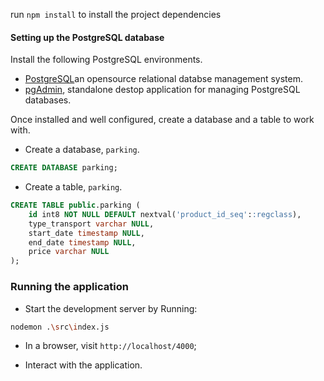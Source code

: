run `npm install` to install the project dependencies

#### Setting up the PostgreSQL database
Install the following PostgreSQL environments.

- [PostgreSQL](https://www.postgresql.org/download/)an opensource relational databse management system.
- [pgAdmin](https://www.pgadmin.org/download/), standalone destop application for managing PostgreSQL databases.

Once installed and well configured, create a database and a table to work with.

- Create a database, `parking`.

```SQL
CREATE DATABASE parking;
```

- Create a table, `parking`.

```SQL
CREATE TABLE public.parking (
	id int8 NOT NULL DEFAULT nextval('product_id_seq'::regclass),
	type_transport varchar NULL,
	start_date timestamp NULL,
	end_date timestamp NULL,
	price varchar NULL
);

```

### Running the application

- Start the development server by Running:

```bash
nodemon .\src\index.js
```

- In a browser, visit `http://localhost/4000`;

- Interact with the application.